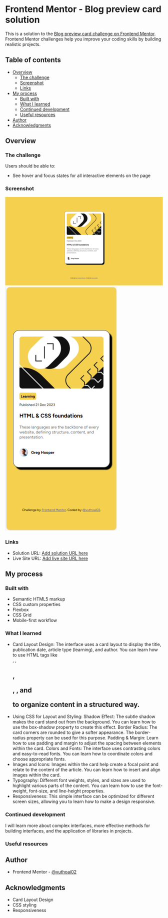 # Frontend Mentor - Blog preview card solution

This is a solution to the [Blog preview card challenge on Frontend Mentor](https://www.frontendmentor.io/challenges/blog-preview-card-ckPaj01IcS). Frontend Mentor challenges help you improve your coding skills by building realistic projects. 

## Table of contents

- [Overview](#overview)
  - [The challenge](#the-challenge)
  - [Screenshot](#screenshot)
  - [Links](#links)
- [My process](#my-process)
  - [Built with](#built-with)
  - [What I learned](#what-i-learned)
  - [Continued development](#continued-development)
  - [Useful resources](#useful-resources)
- [Author](#author)
- [Acknowledgments](#acknowledgments)


## Overview

### The challenge

Users should be able to:

- See hover and focus states for all interactive elements on the page

### Screenshot

![](./assets/screenshots/desktop.png)
![](./assets/screenshots/mobile.png)

### Links

- Solution URL: [Add solution URL here](https://your-solution-url.com)
- Live Site URL: [Add live site URL here](https://your-live-site-url.com)

## My process

### Built with

- Semantic HTML5 markup
- CSS custom properties
- Flexbox
- CSS Grid
- Mobile-first workflow

### What I learned
- Card Layout Design:
The interface uses a card layout to display the title, publication date, article type (learning), and author.
You can learn how to use HTML tags like <div>, <img>, <h2>, <p>, <span>, and <footer> to organize content in a structured way.
- Using CSS for Layout and Styling:
Shadow Effect: The subtle shadow makes the card stand out from the background. You can learn how to use the box-shadow property to create this effect.
Border Radius: The card corners are rounded to give a softer appearance. The border-radius property can be used for this purpose.
Padding & Margin: Learn how to use padding and margin to adjust the spacing between elements within the card.
Colors and Fonts: The interface uses contrasting colors and easy-to-read fonts. You can learn how to coordinate colors and choose appropriate fonts.
- Images and Icons:
Images within the card help create a focal point and relate to the content of the article. You can learn how to insert and align images within the card.
- Typography:
Different font weights, styles, and sizes are used to highlight various parts of the content. You can learn how to use the font-weight, font-size, and line-height properties.
- Responsiveness:
This simple interface can be optimized for different screen sizes, allowing you to learn how to make a design responsive.

### Continued development
I will learn more about complex interfaces, more effective methods for building interfaces, and the application of libraries in projects.

### Useful resources

## Author
- Frontend Mentor - [@vuthoai02](https://www.frontendmentor.io/profile/vuthoai02)

## Acknowledgments
- Card Layout Design
- CSS styling
- Responsiveness
